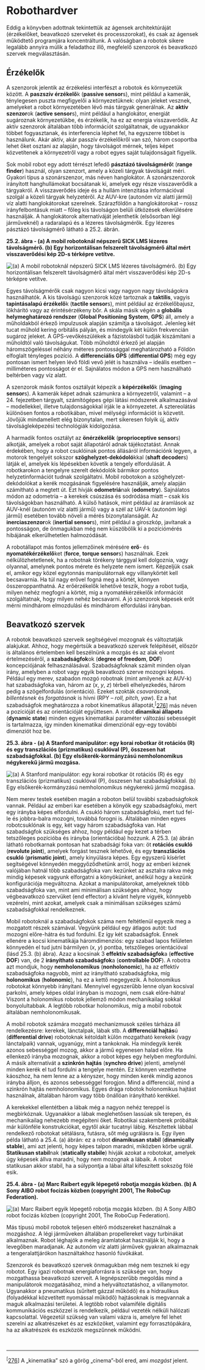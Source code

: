 <?xml version="1.0" encoding="UTF-8" standalone="no"?>

<html xmlns="http://www.w3.org/1999/xhtml"><head><meta name="generator" content="DocBook XSL Stylesheets V1.76.1"/></head><body><div class="section" title="Robothardver"><div class="titlepage"><div><div><h1 class="title"><a id="id787805"/>Robothardver</h1></div></div></div><p>Eddig a könyvben adottnak tekintettük az ágensek architektúráját (érzékelőket, beavatkozó szerveket és processzorokat), és csak az ágensek működtető programjára koncentráltunk. A valóságban a robotok sikere legalább annyira múlik a feladathoz illő, megfelelő szenzorok és beavatkozó szervek megválasztásán.</p><div class="section" title="Érzékelők"><div class="titlepage"><div><div><h2 class="title"><a id="id787811"/>Érzékelők</h2></div></div></div><p>A szenzorok jelentik az érzékelési interfészt a robotok és környezetük között. A <span class="strong"><strong>paszszív érzékelő</strong></span>k (<span class="strong"><strong>passive sensor</strong></span>s), mint például a kamerák, ténylegesen puszta megfigyelői a környezetüknek: olyan jeleket vesznek, amelyeket a robot környezetében lévő más tárgyak generálnak. Az <span class="strong"><strong>aktív szenzor</strong></span>ok (<span class="strong"><strong>active sensor</strong></span>s), mint például a hanglokátor, energiát sugároznak környezetükbe, és érzékelik, ha ez az energia visszaverődik. Az aktív szenzorok általában több információt szolgáltatnak, de ugyanakkor többet fogyasztanak, és interferencia léphet fel, ha egyszerre többet is használunk. Akár aktív, akár passzív érzékelőkről van szó, három csoportba lehet őket osztani az alapján, hogy távolságot mérnek, teljes képet közvetítenek a környezetről vagy a robot egyes saját tulajdonságait figyelik.</p><p>Sok mobil robot egy adott térrészt lefedő <span class="strong"><strong>pásztázó távolságmérő</strong></span>t (<span class="strong"><strong>range finder</strong></span>) használ, olyan szenzort, amely a közeli tárgyak távolságát méri. Gyakori típus a szonárszenzor, más néven hanglokátor. A szonárszenzorok irányított hanghullámokat bocsátanak ki, amelyek egy része visszaverődik a tárgyakról. A visszaverődés ideje és a hullám intenzitása információval szolgál a közeli tárgyak helyzetéről. Az AUV-kre (autonóm víz alatti jármű) víz alatti hanglokátorokat szerelnek. Szárazföldön a hanglokátorokat – rossz irányfelbontásuk miatt – főleg kis távolságon belüli ütközések elkerülésére használják. A hanglokátorok alternatíváját jelenthetik (elsősorban légi járműveknél) a radaralapú és a lézeres távolságmérők. Egy lézeres pásztázó távolságmérő látható a 25.2. ábrán.</p><div class="figure"><a id="id787849"/><p class="title"><strong>25.2. ábra - (a) A mobil robotoknál népszerű SICK LMS lézeres távolságmérő. (b) Egy horizontálisan felszerelt távolságmérő által mért visszaverődési kép 2D-s térképre vetítve.</strong></p><div class="figure-contents"><div class="mediaobject"><img src="kepek/25-02.png" alt="(a) A mobil robotoknál népszerű SICK LMS lézeres távolságmérő. (b) Egy horizontálisan felszerelt távolságmérő által mért visszaverődési kép 2D-s térképre vetítve."/></div></div></div><p>Egyes távolságmérők csak nagyon kicsi vagy nagyon nagy távolságokra használhatók. A kis távolságú szenzorok közé tartoznak a <span class="strong"><strong>taktilis</strong></span>, vagyis <span class="strong"><strong>tapintásalapú érzékelő</strong></span>k (<span class="strong"><strong>tactile sensor</strong></span>s), mint például az érzékelőbajusz, lökhárító vagy az érintésérzékeny bőr. A skála másik végén a <span class="strong"><strong>globális helymeghatározó rendszer</strong></span> (<span class="strong"><strong>Global Positioning System</strong></span>, <span class="strong"><strong>GPS</strong></span>) áll, amely a műholdakból érkező impulzusok alapján számítja a távolságot. Jelenleg két tucat műhold kering orbitális pályán, és mindegyik két külön frekvencián sugároz jeleket. A GPS-vevőkészülékek a fázistolásból tudják kiszámítani a műholdtól való távolságukat. Több műholdtól érkező jel alapján háromszögeléssel néhány méteres pontossággal meghatározható a Földön elfoglalt tényleges pozíció. A <span class="strong"><strong>differenciális GPS</strong></span> (<span class="strong"><strong>differential GPS</strong></span>) még egy pontosan ismert helyen lévő földi vevő jelét is használva – ideális esetben – milliméteres pontosságot ér el. Sajnálatos módon a GPS nem használható beltérben vagy víz alatt.</p><p>A szenzorok másik fontos osztályát képezik a <span class="strong"><strong>képérzékelő</strong></span>k (<span class="strong"><strong>imaging sensor</strong></span>s). A kamerák képet adnak számunkra a környezetről, valamint – a 24. fejezetben tárgyalt, számítógépes gépi látási módszerek alkalmazásával – modellekkel, illetve tulajdonságokkal írják le a környezetet. A sztereolátás különösen fontos a robotikában, mivel mélységi információt is közvetít. Jövőjük mindamellett elég bizonytalan, mert sikeresen folyik új, aktív távolságleképezési technológiák kidolgozása.</p><p>A harmadik fontos osztályt az <span class="strong"><strong>önérzékelők</strong></span> (<span class="strong"><strong>proprioceptive sensor</strong></span>s) alkotják, amelyek a robot saját állapotáról adnak tájékoztatást. Annak érdekében, hogy a robot csuklóinak pontos állásáról információnk legyen, a motorok tengelyét sokszor <span class="strong"><strong>szöghelyzet-dekódoló</strong></span>kkal (<span class="strong"><strong>shaft decoder</strong></span>s) látják el, amelyek kis lépésekben követik a tengely elfordulását. A robotkarokon a tengelyre szerelt dekódolók bármikor pontos helyzetinformációt tudnak szolgáltatni. Mobil robotokon a szöghelyzet-dekódolókat a kerék mozgásának figyelésére használják, amely alapján számítható a megtett út. Ezt hívják <span class="strong"><strong>odometriá</strong></span>nak (<span class="strong"><strong>odometry</strong></span>). Sajnálatos módon az odometria – a kerekek csúszása és sodródása miatt – csak kis távolságokban használható. A külső hatások, mint például az áramlások az AUV-knél (autonóm víz alatti jármű) vagy a szél az UAV-k (autonóm légi jármű) esetében tovább növeli a mérés bizonytalanságát. Az <span class="strong"><strong>inerciaszenzor</strong></span>ok (<span class="strong"><strong>inertial sensor</strong></span>s), mint például a giroszkóp, javítanak a pontosságon, de önmagukban még nem küszöbölik ki a pozíciómérés hibájának elkerülhetetlen halmozódását.</p><p>A robotállapot más fontos jellemzőinek mérésére <span class="strong"><strong>erő</strong></span>- és <span class="strong"><strong>nyomatékérzékelő</strong></span>ket (<span class="strong"><strong>force</strong></span>, <span class="strong"><strong>torque sensor</strong></span>s) használnak. Ezek nélkülözhetetlenek, ha a robotnak törékeny tárggyal kell dolgoznia, vagy olyannal, amelynek pontos mérete és helyzete nem ismert. Képzeljük csak el, amikor egy közel egytonnás manipulátornak egy villanykörtét kell becsavarnia. Ha túl nagy erővel fogná meg a körtét, könnyen összeroppanthatná. Az erőérzékelők lehetővé teszik, hogy a robot tudja, milyen nehéz megfogni a körtét, míg a nyomatékérzékelők információt szolgáltatnak, hogy milyen nehéz becsavarni. A jó szenzorok képesek erőt mérni mindhárom elmozdulási és mindhárom elfordulási irányban.</p></div><div class="section" title="Beavatkozó szervek"><div class="titlepage"><div><div><h2 class="title"><a id="id787975"/>Beavatkozó szervek</h2></div></div></div><p>A robotok beavatkozó szerveik segítségével mozognak és változtatják alakjukat. Ahhoz, hogy megértsük a beavatkozó szervek felépítését, először is általános értelemben kell beszélnünk a mozgás és az alak elvont értelmezéséről, a <span class="strong"><strong>szabadságfok</strong></span>ok (<span class="strong"><strong>degree of freedom</strong></span>, <span class="strong"><strong>DOF</strong></span>) koncepciójának felhasználásával. Szabadságfoknak számít minden olyan irány, amelyben a robot vagy egyik beavatkozó szerve mozogni képes. Például egy merev, szabadon mozgó robotnak (mint amilyenek az AUV-k) hat szabadságfoka van, három az (<span class="emphasis"><em>x</em></span>, <span class="emphasis"><em>y</em></span>, <span class="emphasis"><em>z</em></span>) térbeli elhelyezkedés, három pedig a szögelfordulás (orientáció). Ezeket szokták <span class="emphasis"><em>csavarásnak</em></span>, <span class="emphasis"><em>billentésnek</em></span> és <span class="emphasis"><em>forgatásnak</em></span> is hívni (RPY – <span class="emphasis"><em>roll, pitch, yaw</em></span>). Ez a hat szabadságfok meghatározza a robot kinematikus állapotát,<sup>[<a id="id788021" href="#ftn.id788021" class="footnote">276</a>]</sup> más néven a pozícióját és az orientációját együttesen. A robot <span class="strong"><strong>dinamikai állapot</strong></span>a (<span class="strong"><strong>dynamic state</strong></span>) minden egyes kinematikai paraméter változási sebességét is tartalmazza, így minden kinematikai dimenziónál egy-egy további dimenziót hoz be.</p><div class="figure"><a id="id788039"/><p class="title"><strong>25.3. ábra - (a) A Stanford manipulátor: egy korai robotkar öt rotációs (R) és egy transzlációs (prizmatikus) csuklóval (P), összesen hat szabadságfokkal. (b) Egy elsőkerék-kormányzású nemholonomikus négykerekű jármű mozgása.</strong></p><div class="figure-contents"><div class="mediaobject"><img src="kepek/25-03.png" alt="(a) A Stanford manipulátor: egy korai robotkar öt rotációs (R) és egy transzlációs (prizmatikus) csuklóval (P), összesen hat szabadságfokkal. (b) Egy elsőkerék-kormányzású nemholonomikus négykerekű jármű mozgása."/></div></div></div><p>Nem merev testek esetében magán a roboton belül további szabadságfokok vannak. Például az emberi kar esetében a könyök egy szabadságfokú, mert egy irányba képes elfordulni. A csukló három szabadságfokú, mert tud fel-le és jobbra-balra mozogni, továbbá forogni is. Általában minden egyes robotcsuklónak is egy, két vagy három szabadságfoka van. Hat szabadságfok szükséges ahhoz, hogy például egy kezet a térben tetszőleges pozícióba és irányba (orientációba) hozzunk. A 25.3. (a) ábrán látható robotkarnak pontosan hat szabadsági foka van: öt <span class="strong"><strong>rotációs csukló</strong></span> (<span class="strong"><strong>revolute joint</strong></span>), amelyek forgást tesznek lehetővé, és egy <span class="strong"><strong>transzlációs csukló</strong></span> (<span class="strong"><strong>prismatic joint</strong></span>), amely kinyúlásra képes. Egy egyszerű kísérlet segítségével könnyedén meggyőződhetünk arról, hogy az emberi kéznek valójában hatnál több szabadságfoka van: kezünket az asztalra rakva még mindig képesek vagyunk elforgatni a könyökünket, anélkül hogy a kezünk konfigurációja megváltozna. Azokat a manipulátorokat, amelyeknek több szabadságfoka van, mint ami minimálisan szükséges ahhoz, hogy végbeavatkozó szervüket (end effector) a kívánt helyre vigyék, könnyebb vezérelni, mint azokat, amelyek csak a minimálisan szükséges számú szabadságfokkal rendelkeznek.</p><p>Mobil robotoknál a szabadságfokok száma nem feltétlenül egyezik meg a mozgatott részek számával. Vegyünk például egy átlagos autót: tud mozogni előre-hátra és tud fordulni. Ez így két szabadságfok. Ennek ellenére a kocsi kinematikája háromdimenziós: egy szabad lapos felületen könnyedén el tud jutni bármilyen (<span class="emphasis"><em>x</em></span>, <span class="emphasis"><em>y</em></span>) pontba, tetszőleges orientációval (lásd 25.3. (b) ábra). Azaz a kocsinak 3 <span class="strong"><strong>effektív szabadságfok</strong></span>a (<span class="strong"><strong>effective DOF</strong></span>) van, de 2 <span class="strong"><strong>irányítható szabadságfok</strong></span>a (<span class="strong"><strong>controllable DOF</strong></span>). A robotra azt mondjuk, hogy <span class="strong"><strong>nemholonomikus</strong></span> (<span class="strong"><strong>nonholonomic</strong></span>), ha az effektív szabadságfoka nagyobb, mint az irányítható szabadságfoka, míg <span class="strong"><strong>holonomikus</strong></span> (<span class="strong"><strong>holonomic</strong></span>), ha ez a kettő megegyezik. A holonomikus robotokat könnyebb irányítani. Mennyivel egyszerűbb lenne olyan kocsival parkolni, amely képes oldal irányban is mozogni, nem csak előre-hátra! Viszont a holonomikus robotok jellemző módon mechanikailag sokkal bonyolultabbak. A legtöbb robotkar holonomikus, míg a mobil robotok általában nemholonomikusak.</p><p>A mobil robotok számára mozgató mechanizmusok széles tárháza áll rendelkezésre: kerekek, lánctalpak, lábak stb. A <span class="strong"><strong>differenciál hajtás</strong></span>ú (<span class="strong"><strong>differential drive</strong></span>) robotoknak kétoldalt külön mozgatható kerekeik (vagy lánctalpaik) vannak, ugyanúgy, mint a tankoknak. Ha mindegyik kerék azonos sebességgel mozog, akkor a jármű egyenesen halad előre. Ha ellenkező irányba mozognak, akkor a robot képes egy helyben megfordulni. A másik alternatívát a <span class="strong"><strong>szinkrón hajtás</strong></span> (<span class="strong"><strong>synchro drive</strong></span>) jelenti, amelynél minden kerék el tud fordulni a tengelye mentén. Ez könnyen vezethetne káoszhoz, ha nem lenne az a kényszer, hogy minden kerék mindig azonos irányba álljon, és azonos sebességgel forogjon. Mind a differenciál, mind a szinkrón hajtás nemholonomikus. Egyes drága robotok holonomikus hajtást használnak, általában három vagy több önállóan irányítható kerékkel.</p><p>A kerekekkel ellentétben a lábak még a nagyon nehéz tereppel is megbirkóznak. Ugyanakkor a lábak meglehetősen lassúak sík terepen, és mechanikailag nehezebb megépíteni őket. Robotikai szakemberek próbáltak már különféle konstrukciókat, egytől akár tucatnyi lábig. Készítettek lábbal rendelkező robotokat sétálásra, futásra, sőt még ugrálásra is. Egy ilyen példa látható a 25.4. (a) ábrán: ez a robot <span class="strong"><strong>dinamikusan stabil</strong></span> (<span class="strong"><strong>dinamically stable</strong></span>), ami azt jelenti, hogy képes talpon maradni, miközben körbe ugrál. <span class="strong"><strong>Statikusan stabil</strong></span>nak (<span class="strong"><strong>statically stabile</strong></span>) hívják azokat a robotokat, amelyek úgy képesek állva maradni, hogy nem mozognak a lábaik. A robot statikusan akkor stabil, ha a súlypontja a lábai által kifeszített sokszög fölé esik.</p><div class="figure"><a id="id788162"/><p class="title"><strong>25.4. ábra - (a) Marc Raibert egyik lépegető robotja mozgás közben. (b) A Sony AIBO robot focizás közben (copyright 2001, The RoboCup Federation).</strong></p><div class="figure-contents"><div class="mediaobject"><img src="kepek/25-04.png" alt="(a) Marc Raibert egyik lépegető robotja mozgás közben. (b) A Sony AIBO robot focizás közben (copyright 2001, The RoboCup Federation)."/></div></div></div><p>Más típusú mobil robotok teljesen eltérő módszereket használnak a mozgáshoz. A légi járműveken általában propellereket vagy turbinákat alkalmaznak. Robot léghajók a meleg áramlatokat használják ki, hogy a levegőben maradjanak. Az autonóm víz alatti járművek gyakran alkalmaznak a tengeralattjárókon használtakhoz hasonló fúvókákat.</p><p>Szenzorok és beavatkozó szervek önmagukban még nem tesznek ki egy robotot. Egy igazi robotnak energiaforrásra is szüksége van, hogy mozgathassa beavatkozó szerveit. A legnépszerűbb megoldás mind a manipulátorok mozgatásához, mind a helyváltoztatáshoz, a villanymotor. Ugyanakkor a pneumatikus (sűrített gázzal működő) és a hidraulikus (folyadékkal közvetített nyomással működő) hajtásoknak is megvannak a maguk alkalmazási területei. A legtöbb robot valamiféle digitális kommunikációs eszközzel is rendelkezik, például vezeték nélküli hálózati kapcsolattal. Végezetül szükség van valami vázra is, amelyre fel lehet szerelni az alkatrészeket és az eszközöket, valamint egy forrasztópákára, ha az alkatrészek és eszközök megszűnnek működni.</p></div><div class="footnotes"><br/><hr/><div class="footnote"><p><sup>[<a id="ftn.id788021" href="#id788021" class="para">276</a>] </sup> A „kinematika” szó a görög „cinema”-ból ered, ami <span class="emphasis"><em>mozgást</em></span> jelent.</p></div></div></div></body></html>
